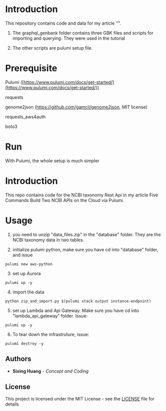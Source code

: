 
  

  

# Introduction

  

  

This repository contains code and data for my article "".

1. The graphql_genbank folder contains three GBK files and scripts for importing and querying. They were used in the tutorial

  

2. The other scripts are pulumi setup file.

  

  

# Prerequisite

  

Pulumi ([https://www.pulumi.com/docs/get-started/](https://www.pulumi.com/docs/get-started/))

  

requests

  

genome2json (https://github.com/gamcil/genome2json, MIT license)

  

requests_aws4auth

  

boto3
  

# Run

With Pulumi, the whole setup is much simpler

# Introduction

This repo contains code for the NCBI taxonomy Rest Api in my article Five Commands Build Two NCBI APIs on the Cloud via Pulumi.

  

# Usage
1. you need to unzip "data_files.zip" in the "database" folder. They are the NCBI taxonomy data in two tables.
  
2. initialize pulumi python, make sure you have cd into "database" folder, and issue
```console
pulumi new aws-python
```
3. set up Aurora
```console
pulumi up -y
```
4. import the data
```console
python zip_and_import.py $(pulumi stack output instance-endpoint)
```
5. set up Lambda and Api Gateway. Make sure you have cd into "lambda_api_gateway" folder. Issue:
```console
pulumi up -y
```
6. To tear down the infrastruture, issue:
```console
pulumi destroy -y
```
  

## Authors

  

*  **Sixing Huang** - *Concept and Coding*

  

## License

  

This project is licensed under the MIT License - see the [LICENSE](LICENSE) file for details
